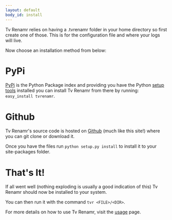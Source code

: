 ```yaml
---
layout: default
body_id: install
---
```


Tv Renamr relies on having a .tvrenamr folder in your home directory so first create one of those. This is for the configuration file and where your logs will live.

Now choose an installation method from below:

# PyPi 

[PyPi](http://pypi.python.org) is the Python Package index and providing you have the Python [setup tools](http://) installed you can install Tv Renamr from there by running: `easy_install tvrenamr`.


# Github

Tv Renamr's source code is hosted on [Github](http://github.com/ghickman/tvrenamr) (much like this site!) where you can git clone or download it.

Once you have the files run `python setup.py install` to install it to your site-packages folder.



# That's It!

If all went well (nothing exploding is usually a good indication of this) Tv Renamr should now be installed to your system.

You can then run it with the command `tvr <FILE>/<DIR>`.

For more details on how to use Tv Renamr, visit the [usage](/usage.html) page.